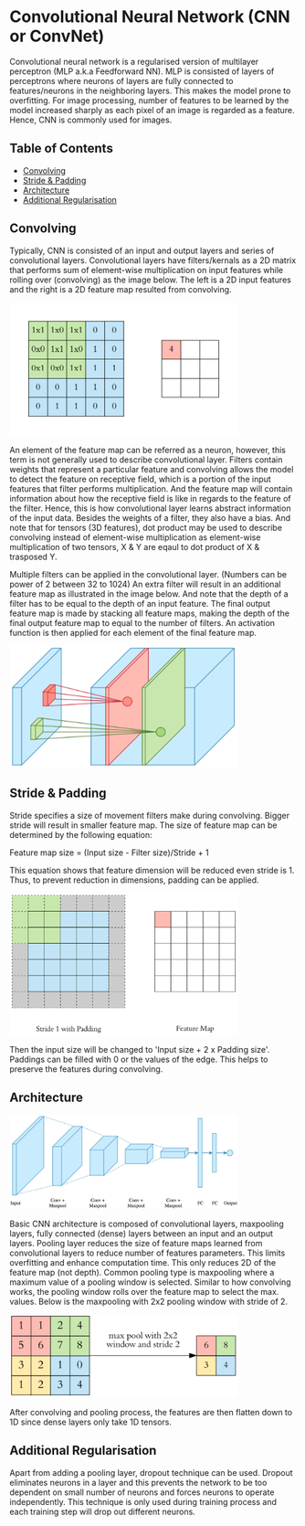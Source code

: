 # Convolutional Neural Network (CNN or ConvNet)
Convolutional neural network is a regularised version of multilayer perceptron (MLP a.k.a Feedforward NN). MLP is consisted of layers of perceptrons
where neurons of layers are fully connected to features/neurons in the neighboring layers. This makes the model prone to overfitting. For image processing, 
number of features to be learned by the model increased sharply as each pixel of an image is regarded as a feature. Hence, CNN is commonly used for images. 

## Table of Contents
- [Convolving](#convolving)
- [Stride & Padding](#stride--padding)
- [Architecture](#architecture)
- [Additional Regularisation](#additional-regularisation)

## Convolving
Typically, CNN is consisted of an input and output layers and series of convolutional layers. Convolutional layers have filters/kernals as a 2D matrix that 
performs sum of element-wise multiplication on input features while rolling over (convolving) as the image below. The left is a 2D input features 
and the right is a 2D feature map resulted from convolving. 

<img src="https://github.com/TravisH0301/learning/blob/master/images/convnet1.gif" width="400">

An element of the feature map can be referred as a neuron, however, this term is not generally used to describe convolutional layer. Filters contain weights that represent a particular feature and convolving allows the model to detect the feature on receptive field, which is a portion of the input features that filter performs multiplication. 
And the feature map will contain information about how the receptive field is like in regards to the feature of the filter. Hence, this is how convolutional layer
learns abstract information of the input data. Besides the weights of a filter, they also have a bias. And note that for tensors (3D features), dot product may be used to describe convolving instead of element-wise multiplication as element-wise multiplication of two tensors, X & Y are eqaul to dot product of X & trasposed Y. 

Multiple filters can be applied in the convolutional layer. (Numbers can be power of 2 between 32 to 1024) An extra filter will result in an additional feature map as illustrated 
in the image below. And note that the depth of a filter has to be equal to the depth of an input feature. The final output feature map is made by stacking all feature maps,
making the depth of the final output feature map to equal to the number of filters. An activation function is then applied for each element of the final feature map. 

<img src="https://github.com/TravisH0301/learning/blob/master/images/convnet2.png" width="400">

## Stride & Padding
Stride specifies a size of movement filters make during convolving. Bigger stride will result in smaller feature map. The size of feature map can be determined by 
the following equation:

Feature map size = (Input size - Filter size)/Stride + 1

This equation shows that feature dimension will be reduced even stride is 1. Thus, to prevent reduction in dimensions, padding can be applied. 

<img src="https://github.com/TravisH0301/learning/blob/master/images/convnet3.gif" width="400">

Then the input size will be changed to 'Input size + 2 x Padding size'. Paddings can be filled with 0 or the values of the edge. This helps to preserve the features
during convolving. 

## Architecture
<img src="https://github.com/TravisH0301/learning/blob/master/images/convnet4.png" width="400">

Basic CNN architecture is composed of convolutional layers, maxpooling layers, fully connected (dense) layers between an input and an output layers.
Pooling layer reduces the size of feature maps learned from convolutional layers to reduce number of features parameters. This limits overfitting and enhance 
computation time. This only reduces 2D of the feature map (not depth). Common pooling type is maxpooling where a maximum value of a pooling window is selected. 
Similar to how convolving works, the pooling window rolls over the feature map to select the max. values. Below is the maxpooling with 2x2 pooling window with stride of 2.

<img src="https://github.com/TravisH0301/learning/blob/master/images/convnet5.png" width="400">

After convolving and pooling process, the features are then flatten down to 1D since dense layers only take 1D tensors. 

## Additional Regularisation
Apart from adding a pooling layer, dropout technique can be used. Dropout eliminates neurons in a layer and this prevents the network to be too dependent on small number of neurons
and forces neurons to operate independently. This technique is only used during training process and each training step will drop out different neurons. 






